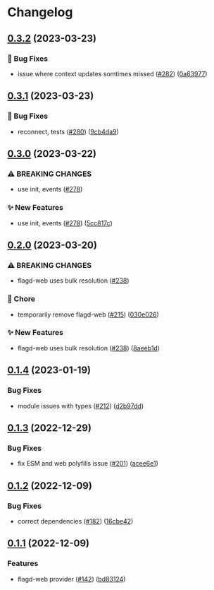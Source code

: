 # Changelog

## [0.3.2](https://github.com/open-feature/js-sdk-contrib/compare/flagd-web-provider-v0.3.1...flagd-web-provider-v0.3.2) (2023-03-23)


### 🐛 Bug Fixes

* issue where context updates somtimes missed ([#282](https://github.com/open-feature/js-sdk-contrib/issues/282)) ([0a63977](https://github.com/open-feature/js-sdk-contrib/commit/0a639776ee404b271002e259ce63c11ac6102125))

## [0.3.1](https://github.com/open-feature/js-sdk-contrib/compare/flagd-web-provider-v0.3.0...flagd-web-provider-v0.3.1) (2023-03-23)


### 🐛 Bug Fixes

* reconnect, tests ([#280](https://github.com/open-feature/js-sdk-contrib/issues/280)) ([9cb4da9](https://github.com/open-feature/js-sdk-contrib/commit/9cb4da961fe45684630f4045bc1007b10eef75b2))

## [0.3.0](https://github.com/open-feature/js-sdk-contrib/compare/flagd-web-provider-v0.2.0...flagd-web-provider-v0.3.0) (2023-03-22)


### ⚠ BREAKING CHANGES

* use init, events ([#278](https://github.com/open-feature/js-sdk-contrib/issues/278))

### ✨ New Features

* use init, events ([#278](https://github.com/open-feature/js-sdk-contrib/issues/278)) ([5cc817c](https://github.com/open-feature/js-sdk-contrib/commit/5cc817cb15f53365747875cea05f15fef9c37841))

## [0.2.0](https://github.com/open-feature/js-sdk-contrib/compare/flagd-web-provider-v0.1.4...flagd-web-provider-v0.2.0) (2023-03-20)


### ⚠ BREAKING CHANGES

* flagd-web uses bulk resolution ([#238](https://github.com/open-feature/js-sdk-contrib/issues/238))

### 🧹 Chore

* temporarily remove flagd-web ([#215](https://github.com/open-feature/js-sdk-contrib/issues/215)) ([030e026](https://github.com/open-feature/js-sdk-contrib/commit/030e02632885a906a8dd4abd940f5d399e6f58c4))


### ✨ New Features

* flagd-web uses bulk resolution ([#238](https://github.com/open-feature/js-sdk-contrib/issues/238)) ([8aeeb1d](https://github.com/open-feature/js-sdk-contrib/commit/8aeeb1d198f766400b00f8aeda1e3daa84e268bf))

## [0.1.4](https://github.com/open-feature/js-sdk-contrib/compare/flagd-web-provider-v0.1.3...flagd-web-provider-v0.1.4) (2023-01-19)


### Bug Fixes

* module issues with types ([#212](https://github.com/open-feature/js-sdk-contrib/issues/212)) ([d2b97dd](https://github.com/open-feature/js-sdk-contrib/commit/d2b97dd24c952661ce08724a84e4b312860a9211))

## [0.1.3](https://github.com/open-feature/js-sdk-contrib/compare/flagd-web-provider-v0.1.2...flagd-web-provider-v0.1.3) (2022-12-29)


### Bug Fixes

* fix ESM and web polyfills issue ([#201](https://github.com/open-feature/js-sdk-contrib/issues/201)) ([acee6e1](https://github.com/open-feature/js-sdk-contrib/commit/acee6e1817a7846251f456455a7218bf98efb00e))

## [0.1.2](https://github.com/open-feature/js-sdk-contrib/compare/flagd-web-provider-v0.1.1...flagd-web-provider-v0.1.2) (2022-12-09)


### Bug Fixes

* correct dependencies ([#182](https://github.com/open-feature/js-sdk-contrib/issues/182)) ([16cbe42](https://github.com/open-feature/js-sdk-contrib/commit/16cbe421d6255bd95a78c3914890a63adcce831e))

## [0.1.1](https://github.com/open-feature/js-sdk-contrib/compare/flagd-web-provider-v0.1.0...flagd-web-provider-v0.1.1) (2022-12-09)


### Features

* flagd-web provider ([#142](https://github.com/open-feature/js-sdk-contrib/issues/142)) ([bd83124](https://github.com/open-feature/js-sdk-contrib/commit/bd8312418fbfab16d77a4ec069d3ff9452f7f744))
